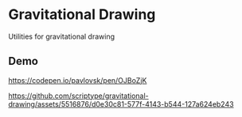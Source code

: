 # Gravitational Drawing
Utilities for gravitational drawing


## Demo
https://codepen.io/pavlovsk/pen/OJBoZjK

https://github.com/scriptype/gravitational-drawing/assets/5516876/d0e30c81-577f-4143-b544-127a624eb243

